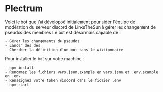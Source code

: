 # Plectrum
 
Voici le bot que j'ai développé initialement pour aider l'équipe de modération du serveur discord de LinksTheSun à gérer les changement de pseudos des membres
Le bot est désormais capable de :

    - Gérer les changements de pseudos
    - Lancer des dés
    - Chercher la définition d'un mot dans le wiktionnaire

Pour installer le bot sur votre machine :

    - npm install
    - Renommez les fichiers vars.json.example en vars.json et .env.example en .env
    - Renseignez votre token discord dans le fichier .env
    - npm start